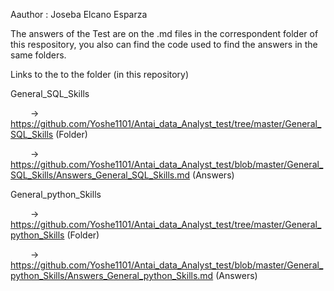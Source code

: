 Aauthor : Joseba Elcano Esparza

The answers of the Test are on the .md files in the correspondent folder of this respository, you also can find the code used to find the answers in the same folders. 

Links to the to the folder (in this repository)

General_SQL_Skills 

&emsp;&emsp; -> https://github.com/Yoshe1101/Antai_data_Analyst_test/tree/master/General_SQL_Skills (Folder)

&emsp;&emsp; -> https://github.com/Yoshe1101/Antai_data_Analyst_test/blob/master/General_SQL_Skills/Answers_General_SQL_Skills.md (Answers)


General_python_Skills 

&emsp;&emsp; -> https://github.com/Yoshe1101/Antai_data_Analyst_test/tree/master/General_python_Skills (Folder)

&emsp;&emsp; -> https://github.com/Yoshe1101/Antai_data_Analyst_test/blob/master/General_python_Skills/Answers_General_python_Skills.md (Answers)
